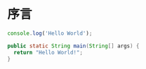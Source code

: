 # 序言

```javascript
console.log('Hello World');
```

```java
public static String main(String[] args) {
  return "Hello World!";
}
```
